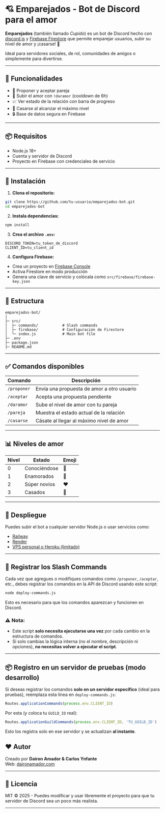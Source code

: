 # 💘 Emparejados - Bot de Discord para el amor

**Emparejados** (también llamado *Cupido*) es un bot de Discord hecho con [discord.js](https://discord.js.org/) y [Firebase Firestore](https://firebase.google.com/products/firestore) que permite emparejar usuarios, subir su nivel de amor y ¡casarse! 💍

Ideal para servidores sociales, de rol, comunidades de amigos o simplemente para divertirse.

---

## 🚀 Funcionalidades

- 💌 Proponer y aceptar pareja
- 💞 Subir el amor con `!daramor` (cooldown de 6h)
- 📈 Ver estado de la relación con barra de progreso
- 💍 Casarse al alcanzar el máximo nivel
- 🔒 Base de datos segura en Firebase

---

## 📦 Requisitos

- Node.js 18+
- Cuenta y servidor de Discord
- Proyecto en Firebase con credenciales de servicio

---

## 🔧 Instalación

1. **Clona el repositorio:**

```bash
git clone https://github.com/tu-usuario/emparejados-bot.git
cd emparejados-bot
```

2. **Instala dependencias:**

```bash
npm install
```

3. **Crea el archivo `.env`:**

```env
DISCORD_TOKEN=tu_token_de_discord
CLIENT_ID=tu_client_id
```

4. **Configura Firebase:**

- Crea un proyecto en [Firebase Console](https://console.firebase.google.com/)
- Activa Firestore en modo producción
- Genera una clave de servicio y colócala como `src/firebase/firebase-key.json`

---

## 🧠 Estructura

```
emparejados-bot/
│
├─ src/
│  ├─ commands/           # Slash commands
│  ├─ firebase/           # Configuración de Firestore
│  └─ index.js            # Main bot file
├─ .env
├─ package.json
├─ README.md
```

---

## ✅ Comandos disponibles

| Comando      | Descripción                                  |
|--------------|----------------------------------------------|
| `/proponer`  | Envía una propuesta de amor a otro usuario   |
| `/aceptar`   | Acepta una propuesta pendiente               |
| `/daramor`   | Sube el nivel de amor con tu pareja          |
| `/pareja`    | Muestra el estado actual de la relación      |
| `/casarse`   | Cásate al llegar al máximo nivel de amor     |

---

## 📊 Niveles de amor

| Nivel | Estado           | Emoji |
|-------|------------------|-------|
| 0     | Conociéndose     | 💛    |
| 1     | Enamorados       | 💚    |
| 2     | Súper novios     | ❤️    |
| 3     | Casados          | 💍    |

---

## 📡 Despliegue

Puedes subir el bot a cualquier servidor Node.js o usar servicios como:
- [Railway](https://railway.app/)
- [Render](https://render.com/)
- [VPS personal o Heroku (limitado)](https://heroku.com/)

---


## 🧠 Registrar los Slash Commands

Cada vez que agregues o modifiques comandos como `/proponer`, `/aceptar`, etc., debes registrar los comandos en la API de Discord usando este script:

```bash
node deploy-commands.js
```

Esto es necesario para que los comandos aparezcan y funcionen en Discord.

### ⚠️ Nota:
- Este script **solo necesita ejecutarse una vez** por cada cambio en la estructura de comandos.
- Si solo cambias la lógica interna (no el nombre, descripción ni opciones), **no necesitas volver a ejecutar el script**.

---

## 📦 Registro en un servidor de pruebas (modo desarrollo)

Si deseas registrar los comandos **solo en un servidor específico** (ideal para pruebas), reemplaza esta línea en `deploy-commands.js`:

```js
Routes.applicationCommands(process.env.CLIENT_ID)
```

Por esta (y coloca tu `GUILD_ID` real):

```js
Routes.applicationGuildCommands(process.env.CLIENT_ID, 'TU_GUILD_ID')
```

Esto los registra solo en ese servidor y se actualizan **al instante**.

## ❤️ Autor

Creado por **Dairon Amador & Carlos Ynfante**  
Web: [daironamador.com](https://daironamador.com)

---

## 📝 Licencia

MIT © 2025 - Puedes modificar y usar libremente el proyecto para que tu servidor de Discord sea un poco más realista.

---
